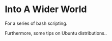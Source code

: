 # Into A Wider World
For a series of bash scripting.

Furthermore, some tips on Ubuntu distributions..